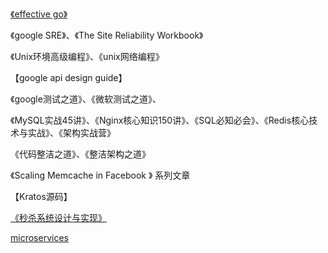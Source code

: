 [《effective go》](https://golang.org/doc/effective_go)

《google SRE》、《The Site Reliability Workbook》

《Unix环境高级编程》、《unix网络编程》

【google api design guide】

《google测试之道》、《微软测试之道》、

《MySQL实战45讲》、《Nginx核心知识150讲》、《SQL必知必会》、《Redis核心技术与实战》、《架构实战营》

《代码整洁之道》、《整洁架构之道》

《Scaling Memcache in Facebook 》 系列文章

【Kratos源码】

[《秒杀系统设计与实现》](https://github.com/qiurunze123/miaosha)


[microservices](https://microservices.io/)
